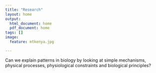 ```yaml
---
title: "Research"
layout: home
output:
  html_document: home
  pdf_document: home
tags: []
image:
  feature: mtkenya.jpg

---
```


Can we explain patterns in biology by looking at simple mechanisms, physical processes, physiological constraints and biological principles?
